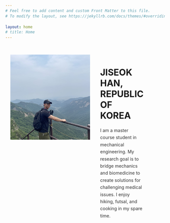 ```yaml
---
# Feel free to add content and custom Front Matter to this file.
# To modify the layout, see https://jekyllrb.com/docs/themes/#overriding-theme-defaults

layout: home
# title: Home
---
```


<div class="profile">
  <img src="/assets/img/IMG_3929.jpeg" alt="Profile photo" class="profile-image">
  <div class="profile-text">
    <h1>JISEOK HAN, REPUBLIC OF KOREA</h1>
    <p>I am a master course student in mechanical engineering. My research goal is to bridge mechanics and biomedicine to create solutions for challenging medical issues. I enjoy hiking, futsal, and cooking in my spare time.</p>
  </div>
</div>

<style>
/* 1) 프로필 컨테이너 최대 폭 지정 + 가로 중앙 정렬 */
.profile {
  display: flex;
  align-items: flex-start;
  /* 부모보다 작거나 뷰포트보다 작게 고정 너비/퍼센트를 줍니다 */
  width: 50%;          /* 부모 너비의 90% */
  max-width: 1200px;   /* 또는 px 단위 최대값 */
  margin-left: 100 %;
  margin-right: 0 %;    /* 좌우 마진 자동—가운데 정렬 */
  gap: 2rem;
  padding: 2rem 1rem;
}

/* 2) 왼쪽 이미지 영역 */
.profile-image {
  flex: 0 0 50%;        /* 컨테이너 너비의 50% 고정 */
}
.profile-image img {
  width: 50%;
  height: auto;
  display: block;
  border-radius: 8px;
  object-fit: cover;
}

/* 3) 오른쪽 텍스트 영역 */
.profile-text {
  flex: 0 0 50%;
  box-sizing: border-box;
}
.profile-text h2 {
  margin: 0 0 1rem;
  color: #298019;
  font-size: 2rem;
  line-height: 1.2;
}
.profile-text p {
  margin: 0 0 1.5rem;
  line-height: 1.6;
  color: #333;
}
.linkedin-icon {
  font-size: 1.5rem;
  color: #0077B5;
  text-decoration: none;
  display: inline-block;
}

/* 4) 모바일 대응: 768px 이하에선 세로 정렬 */
@media (max-width: 768px) {
  .profile {
    flex-direction: column;
  }
  .profile-image,
  .profile-text {
    flex: 0 0 auto;
    width: 100%;
  }
  .profile-text {
    margin-top: 1.5rem;
  }
}
</style>
